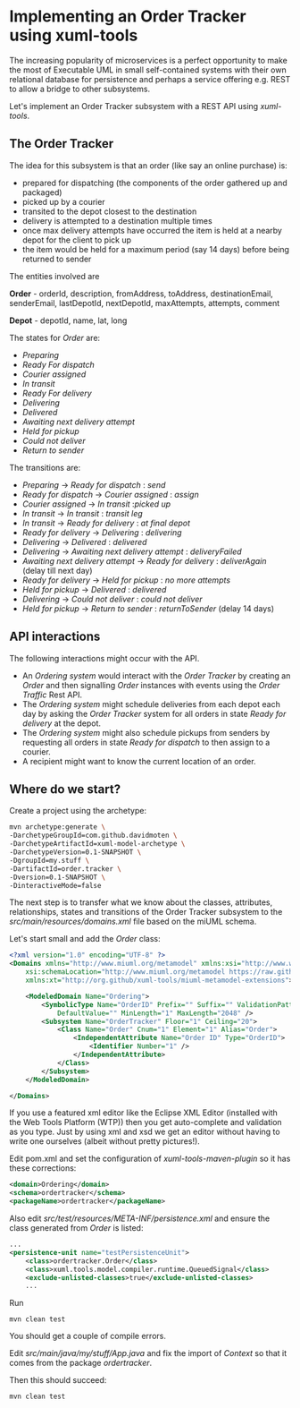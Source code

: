 Implementing an Order Tracker using xuml-tools
===============================================

The increasing popularity of microservices is a perfect opportunity to make the most of Executable UML in small self-contained systems with their own relational database for persistence and perhaps a service offering e.g. REST to allow a bridge to other subsystems.

Let's implement an Order Tracker subsystem with a REST API using *xuml-tools*.

The Order Tracker
-------------------
The idea for this subsystem is that an order (like say an online purchase) is:

* prepared for dispatching (the components of the order gathered up and packaged)
* picked up by a courier
* transited to the depot closest to the destination
* delivery is attempted to a destination multiple times
* once max delivery attempts have occurred the item is held at a nearby depot for the client to pick up
* the item would be held for a maximum period (say 14 days) before being returned to sender

The entities involved are 

**Order** - orderId, description, fromAddress, toAddress, destinationEmail, senderEmail, lastDepotId, nextDepotId, maxAttempts, attempts, comment

**Depot** - depotId, name, lat, long

The states for *Order* are:

* *Preparing*
* *Ready For dispatch*
* *Courier assigned*
* *In transit*
* *Ready For delivery*
* *Delivering*
* *Delivered*
* *Awaiting next delivery attempt*
* *Held for pickup*
* *Could not deliver*
* *Return to sender*

The transitions are:

* *Preparing* -> *Ready for dispatch* : *send*
* *Ready for dispatch* -> *Courier assigned* : *assign*
* *Courier assigned* -> *In transit* :*picked up*
* *In transit* -> *In transit* : *transit leg*
* *In transit* -> *Ready for delivery* : *at final depot*
* *Ready for delivery* -> *Delivering* : *delivering*
* *Delivering* -> *Delivered* : *delivered*
* *Delivering* -> *Awaiting next delivery attempt* : *deliveryFailed* 
* *Awaiting next delivery attempt* -> *Ready for delivery* : *deliverAgain* (delay till next day)
* *Ready for delivery* -> *Held for pickup* : *no more attempts*
* *Held for pickup* -> *Delivered* : *delivered*
* *Delivering* -> *Could not deliver* : *could not deliver*
* *Held for pickup* -> *Return to sender* : *returnToSender* (delay 14 days)

API interactions
------------------
The following interactions might occur with the API.

* An *Ordering system* would interact with the *Order Tracker* by creating an *Order* and then signalling *Order* instances with events using the *Order Traffic* Rest API.
* The *Ordering system* might schedule deliveries from each depot each day by asking the *Order Tracker* system for all orders in state *Ready for delivery* at the depot.
* The *Ordering system* might also schedule pickups from senders by requesting all orders in state *Ready for dispatch* to then assign to a courier.
* A recipient might want to know the current location of an order.

Where do we start?
-------------------
Create a project using the archetype:

```bash
mvn archetype:generate \
-DarchetypeGroupId=com.github.davidmoten \
-DarchetypeArtifactId=xuml-model-archetype \
-DarchetypeVersion=0.1-SNAPSHOT \
-DgroupId=my.stuff \
-DartifactId=order.tracker \
-Dversion=0.1-SNAPSHOT \
-DinteractiveMode=false
```

The next step is to transfer what we know about the classes, attributes, relationships, states and transitions of the Order Tracker subsystem to the *src/main/resources/domains.xml* file based on the miUML schema.

Let's start small and add the *Order* class:

```xml
<?xml version="1.0" encoding="UTF-8" ?>
<Domains xmlns="http://www.miuml.org/metamodel" xmlns:xsi="http://www.w3.org/2001/XMLSchema-instance"
    xsi:schemaLocation="http://www.miuml.org/metamodel https://raw.github.com/davidmoten/xuml-tools/master/miuml-jaxb/src/main/resources/miuml-metamodel.xsd  http://org.github/xuml-tools/miuml-metamodel-extensions https://raw.github.com/davidmoten/xuml-tools/master/miuml-jaxb/src/main/resources/xuml-tools-miuml-metamodel-extensions.xsd"
    xmlns:xt="http://org.github/xuml-tools/miuml-metamodel-extensions">

    <ModeledDomain Name="Ordering">
        <SymbolicType Name="OrderID" Prefix="" Suffix="" ValidationPattern=".*"
            DefaultValue="" MinLength="1" MaxLength="2048" />
        <Subsystem Name="OrderTracker" Floor="1" Ceiling="20">
            <Class Name="Order" Cnum="1" Element="1" Alias="Order">
                <IndependentAttribute Name="Order ID" Type="OrderID">
                    <Identifier Number="1" />
                </IndependentAttribute>
            </Class>
        </Subsystem>
    </ModeledDomain>

</Domains>
```

If you use a featured xml editor like the Eclipse XML Editor (installed with the Web Tools Platform (WTP)) then you get auto-complete and validation as you type. Just by using xml and xsd we get an editor without having to write one ourselves (albeit without pretty pictures!).

Edit pom.xml and set the configuration of *xuml-tools-maven-plugin* so it has these corrections:

```xml
<domain>Ordering</domain>
<schema>ordertracker</schema>
<packageName>ordertracker</packageName>
```

Also edit *src/test/resources/META-INF/persistence.xml* and ensure the class generated from *Order* is listed:

```xml
...
<persistence-unit name="testPersistenceUnit">
	<class>ordertracker.Order</class>
	<class>xuml.tools.model.compiler.runtime.QueuedSignal</class>
	<exclude-unlisted-classes>true</exclude-unlisted-classes>
	...
```

Run

    mvn clean test

You should get a couple of compile errors. 

Edit *src/main/java/my/stuff/App.java* and fix the import of *Context* so that it comes from the package *ordertracker*.

Then this should succeed:

    mvn clean test






